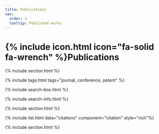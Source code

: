 ```yaml
---
title: Publications
nav:
  order: 3
  tooltip: Published works
---
```


# {% include icon.html icon="fa-solid fa-wrench" %}Publications

{% include section.html %}

{% include tags.html tags="journal, conference, patent" %}

{% include search-box.html %}

{% include search-info.html %}

{% include section.html %}

{% include list.html data="citations" component="citation" style="rich"%}

{% include section.html %}

